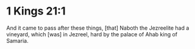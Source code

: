 # 1 Kings 21:1

And it came to pass after these things, [that] Naboth the Jezreelite had a vineyard, which [was] in Jezreel, hard by the palace of Ahab king of Samaria.
